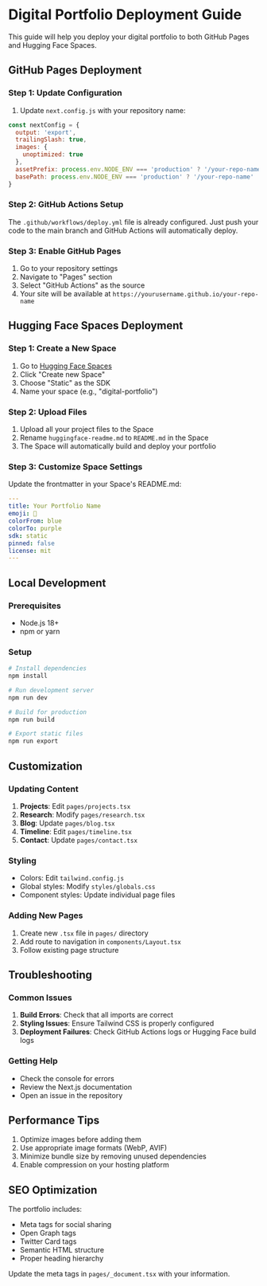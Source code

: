 # Digital Portfolio Deployment Guide

This guide will help you deploy your digital portfolio to both GitHub Pages and Hugging Face Spaces.

## GitHub Pages Deployment

### Step 1: Update Configuration

1. Update `next.config.js` with your repository name:
```javascript
const nextConfig = {
  output: 'export',
  trailingSlash: true,
  images: {
    unoptimized: true
  },
  assetPrefix: process.env.NODE_ENV === 'production' ? '/your-repo-name' : '',
  basePath: process.env.NODE_ENV === 'production' ? '/your-repo-name' : ''
}
```

### Step 2: GitHub Actions Setup

The `.github/workflows/deploy.yml` file is already configured. Just push your code to the main branch and GitHub Actions will automatically deploy.

### Step 3: Enable GitHub Pages

1. Go to your repository settings
2. Navigate to "Pages" section
3. Select "GitHub Actions" as the source
4. Your site will be available at `https://yourusername.github.io/your-repo-name`

## Hugging Face Spaces Deployment

### Step 1: Create a New Space

1. Go to [Hugging Face Spaces](https://huggingface.co/spaces)
2. Click "Create new Space"
3. Choose "Static" as the SDK
4. Name your space (e.g., "digital-portfolio")

### Step 2: Upload Files

1. Upload all your project files to the Space
2. Rename `huggingface-readme.md` to `README.md` in the Space
3. The Space will automatically build and deploy your portfolio

### Step 3: Customize Space Settings

Update the frontmatter in your Space's README.md:
```yaml
---
title: Your Portfolio Name
emoji: 🚀
colorFrom: blue
colorTo: purple
sdk: static
pinned: false
license: mit
---
```

## Local Development

### Prerequisites
- Node.js 18+
- npm or yarn

### Setup
```bash
# Install dependencies
npm install

# Run development server
npm run dev

# Build for production
npm run build

# Export static files
npm run export
```

## Customization

### Updating Content

1. **Projects**: Edit `pages/projects.tsx`
2. **Research**: Modify `pages/research.tsx`
3. **Blog**: Update `pages/blog.tsx`
4. **Timeline**: Edit `pages/timeline.tsx`
5. **Contact**: Update `pages/contact.tsx`

### Styling

- Colors: Edit `tailwind.config.js`
- Global styles: Modify `styles/globals.css`
- Component styles: Update individual page files

### Adding New Pages

1. Create new `.tsx` file in `pages/` directory
2. Add route to navigation in `components/Layout.tsx`
3. Follow existing page structure

## Troubleshooting

### Common Issues

1. **Build Errors**: Check that all imports are correct
2. **Styling Issues**: Ensure Tailwind CSS is properly configured
3. **Deployment Failures**: Check GitHub Actions logs or Hugging Face build logs

### Getting Help

- Check the console for errors
- Review the Next.js documentation
- Open an issue in the repository

## Performance Tips

1. Optimize images before adding them
2. Use appropriate image formats (WebP, AVIF)
3. Minimize bundle size by removing unused dependencies
4. Enable compression on your hosting platform

## SEO Optimization

The portfolio includes:
- Meta tags for social sharing
- Open Graph tags
- Twitter Card tags
- Semantic HTML structure
- Proper heading hierarchy

Update the meta tags in `pages/_document.tsx` with your information.

